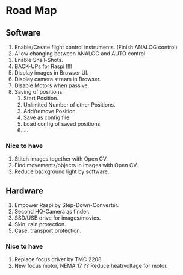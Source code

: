 # Road Map

## Software

1. Enable/Create flight control instruments. (Finish ANALOG control)
1. Allow changing between ANALOG and AUTO control.
1. Enable Snail-Shots.
1. BACK-UPs for Raspi !!!!
1. Display images in Browser UI.
1. Display camera stream in Browser.
1. Disable Motors when passive.
1. Saving of positions. 
   1. Start Position.
   1. Unlimited Number of other Positions.
   1. Add/remove Position.
   1. Save as config file.
   1. Load config of saved positions.
   1. ...

### Nice to have

1. Stitch images together with Open CV.
1. Find movements/objects in images with Open CV.
1. Reduce background light by software.
   
## Hardware

1. Empower Raspi by Step-Down-Converter.
1. Second HQ-Camera as finder.
1. SSD/USB drive for images/movies.
1. Skin: rain protection.
1. Case: transport protection.

### Nice to have 
1. Replace focus driver by TMC 2208.
1. New focus motor, NEMA 17 ?? Reduce heat/voltage for motor.
